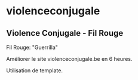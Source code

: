 # violenceconjugale
## Violence Conjugale - Fil Rouge 

Fil Rouge: "Guerrilla"

Améliorer le site violenceconjugale.be en 6 heures.

Utilisation de template.


